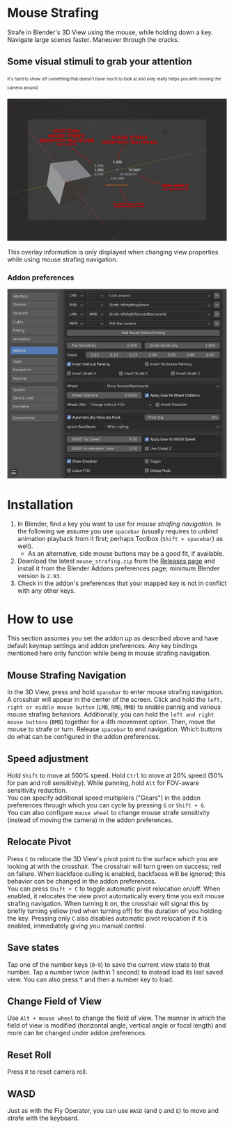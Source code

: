 # Mouse Strafing
Strafe in Blender's 3D View using the mouse, while holding down a key. Navigate large scenes faster. Maneuver through the cracks.

## Some visual stimuli to grab your attention
<sub><sup>It's hard to show off something that doesn't have much to look at and only really helps you with moving the camera around.</sup></sub>

![Overlay UI](img/camera_view.png "Overlay UI")

This overlay information is only displayed when changing view properties while using mouse strafing navigation.

### Addon preferences

![Addon preferences](img/prefs.png "Addon preferences")

# Installation
1. In Blender, find a key you want to use for *mouse strafing navigation*. In the following we assume you use `spacebar` (usually requires to unbind animation playback from it first; perhaps Toolbox (`Shift + spacebar`) as well).
    * As an alternative, side mouse buttons may be a good fit, if available.
2. Download the latest `mouse_strafing.zip` from the [Releases page](https://github.com/Zyl9393/mouse_strafing/releases) and install it from the Blender Addons preferences page; minimum Blender version is `2.93`.
3. Check in the addon's preferences that your mapped key is not in conflict with any other keys.

# How to use
This section assumes you set the addon up as described above and have default keymap settings and addon preferences. Any key bindings mentioned here only function while being in mouse strafing navigation.

## Mouse Strafing Navigation
In the 3D View, press and hold `spacebar` to enter mouse strafing navigation. A crosshair will appear in the center of the screen. Click and hold the `left, right or middle mouse button` (`LMB`, `RMB`, `MMB`) to enable pannig and various mouse strafing behaviors. Additionally, you can hold the `left and right mouse buttons` (`BMB`) together for a 4th movement option. Then, move the mouse to strafe or turn. Release `spacebar` to end navigation. Which buttons do what can be configured in the addon preferences.

## Speed adjustment
Hold `Shift` to move at 500% speed. Hold `Ctrl` to move at 20% speed (50% for pan and roll sensitivity). While panning, hold `Alt` for FOV-aware sensitivity reduction.  
You can specify additional speed multipliers ("Gears") in the addon preferences through which you can cycle by pressing `G` or `Shift + G`.  
You can also configure `mouse wheel` to change mouse strafe sensitivity (instead of moving the camera) in the addon preferences.

## Relocate Pivot
Press `C` to relocate the 3D View's pivot point to the surface which you are looking at with the crosshair. The crosshair will turn green on success; red on failure. When backface culling is enabled, backfaces will be ignored; this behavior can be changed in the addon preferences.  
You can press `Shift + C` to toggle automatic pivot relocation on/off. When enabled, it relocates the view pivot automatically every time you exit mouse strafing navigation. When turning it on, the crosshair will signal this by briefly turning yellow (red when turning off) for the duration of you holding the key. Pressing only `C` also disables automatic pivot relocation if it is enabled, immediately giving you manual control.

## Save states
Tap one of the number keys (`0`-`9`) to save the current view state to that number. Tap a number twice (within 1 second) to instead load its last saved view. You can also press `T` and then a number key to load.

## Change Field of View
Use `Alt + mouse wheel` to change the field of view. The manner in which the field of view is modified (horizontal angle, vertical angle or focal length) and more can be changed under addon preferences.

## Reset Roll
Press `R` to reset camera roll.

## WASD
Just as with the Fly Operator, you can use `WASD` (and `Q` and `E`) to move and strafe with the keyboard.
